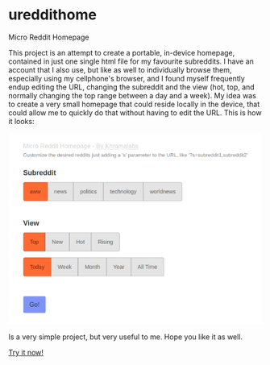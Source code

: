# ureddithome
Micro Reddit Homepage

This project is an attempt to create a portable, in-device homepage, contained in just one single html file for my favourite subreddits. I have an account that I also use, but like as well to individually browse them, especially using my cellphone's browser, and I found myself frequently endup editing the URL, changing the subreddit and the view (hot, top, and normally changing the top range between a day and a week). My idea was to create a very small homepage that could reside locally in the device, that could allow me to quickly do that without having to edit the URL. This is how it looks:

![ureddithome preview](https://raw.githubusercontent.com/khromalabs/ureddithome/master/preview.png)

Is a very simple project, but very useful to me. Hope you like it as well.

[Try it now!](https://khromalabs.github.io/ureddithome/ureddithome.html)
